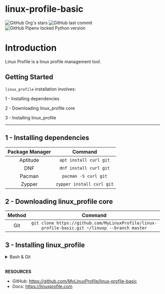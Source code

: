 # linux-profile-basic

![GitHub Org's stars](https://img.shields.io/github/stars/MyLinuxProfile?label=LinuxProfile&style=flat-square)
![GitHub last commit](https://img.shields.io/github/last-commit/MyLinuxProfile/linux-profile-basic?style=flat-square)
![GitHub Pipenv locked Python version](https://img.shields.io/github/pipenv/locked/python-version/MyLinuxProfile/linux-profile?style=flat-square)

# Introduction
Linux Profile is a linux profile management tool.


## Getting Started

`linux_profile` installation involves:

1 - Installing dependencies

2 - Downloading linux_profile core

3 - Installing linux_profile

<hr>

## 1 - Installing dependencies

| Package Manager    | Command                   |
| :----------------: | :-----------------------: |
| Aptitude	         | `apt install curl git`    |
| DNF	             | `dnf install curl git`    |
| Pacman	         | `pacman -S curl git`      |
| Zypper	         | `zypper install curl git` |

## 2 - Downloading linux_profile core
| Method             | Command                                                                                      |
| :----------------: | :------------------------------------------------------------------------------------------: |
| Git   	         | `git clone https://github.com/MyLinuxProfile/linux-profile-basic.git ~/linuxp --branch master` |

## 3 - Installing linux_profile

<details>
  <summary>Bash & Git</summary>
    
  Add the following to ~/.bashrc:

    export PATH=$PATH":$HOME/linuxp"

</details>
<br>

**RESOURCES**
- GitHub: https://github.com/MyLinuxProfile/linux-profile-basic
- Docs:   https://linuxprofile.com

